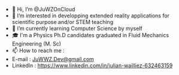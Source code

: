 - 👋 Hi, I’m @JuWZOnCloud
- 👀 I’m interested in developping extended reality applications for scientific purpose and/or STEM teaching 
- 🌱 I’m currently learning Computer Science by myself
- 🎓 I'm a Physics Ph.D candidates graduated in Fluid Mechanics Engineering (M. Sc) 
- 📫 How to reach me : 
-   E-mail : JuWWZ.Dev@gmail.com
-   LinkedIn : https://www.linkedin.com/in/julian-wailliez-632463159

<!---
JuWZOnCloud/JuWZOnCloud is a ✨ special ✨ repository because its `README.md` (this file) appears on your GitHub profile.
You can click the Preview link to take a look at your changes.
--->
